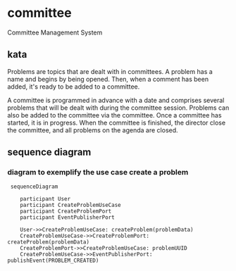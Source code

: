 # committee
Committee Management System

## kata
Problems are topics that are dealt with in committees.
A problem has a name and begins by being opened.
Then, when a comment has been added, it's ready to be added to a committee.

A committee is programmed in advance with a date and comprises several problems that will be dealt with during the committee session.
Problems can also be added to the committee via the committee.
Once a committee has started, it is in progress.
When the committee is finished, the director close the committee, and all problems on the agenda are closed.


 ## sequence diagram
 ### diagram to exemplify the use case create a problem

```mermaid
 sequenceDiagram

    participant User
    participant CreateProblemUseCase
    participant CreateProblemPort
    participant EventPublisherPort

    User->>CreateProblemUseCase: createProblem(problemData)
    CreateProblemUseCase->>CreateProblemPort: createProblem(problemData)
    CreateProblemPort->>CreateProblemUseCase: problemUUID
    CreateProblemUseCase->>EventPublisherPort: publishEvent(PROBLEM_CREATED)

```

